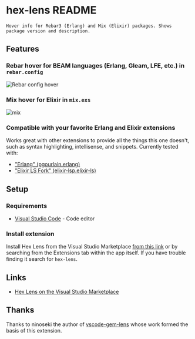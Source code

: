 # hex-lens README

    Hover info for Rebar3 (Erlang) and Mix (Elixir) packages. Shows package version and description.

## Features

### Rebar hover for BEAM languages (Erlang, Gleam, LFE, etc.) in `rebar.config`

![Rebar config hover](https://user-images.githubusercontent.com/28652/72213879-8404f680-34ee-11ea-8575-3fe735ff84f3.gif)

### Mix hover for Elixir in `mix.exs`

![mix](https://user-images.githubusercontent.com/28652/72213887-9b43e400-34ee-11ea-857d-14eb1deb8738.gif)


### Compatible with your favorite Erlang and Elixir extensions

Works great with other extensions to provide all the things this one doesn't, such as syntax highlighting, intellisense, and snippets. Currently tested with:

- ["Erlang" (pgourlain.erlang)](https://marketplace.visualstudio.com/items?itemName=pgourlain.erlang)
- ["Elixir LS Fork" (elixir-lsp.elixir-ls)](https://marketplace.visualstudio.com/items?itemName=elixir-lsp.elixir-ls)


## Setup

### Requirements

- [Visual Studio Code](https://code.visualstudio.com/) - Code editor

### Install extension

Install Hex Lens from the Visual Studio Marketplace [from this link](https://marketplace.visualstudio.com/items?itemName=szTheory.hex-lens) or by searching from the Extensions tab within the app itself. If you have trouble finding it search for `hex-lens`.

## Links

- [Hex Lens on the Visual Studio Marketplace](https://marketplace.visualstudio.com/items?itemName=szTheory.hex-lens)

## Thanks

Thanks to ninoseki the author of [vscode-gem-lens](https://github.com/ninoseki/vscode-gem-lens) whose work formed the basis of this extension.